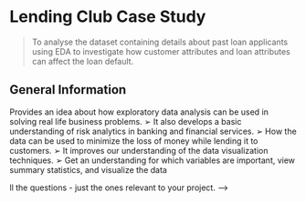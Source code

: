 # Lending Club Case Study
> To analyse the dataset containing details about past loan applicants using EDA to investigate how customer attributes and loan attributes can affect the loan default.



## General Information
Provides an idea about how exploratory data analysis can be used in solving real life business problems.
➢
It also develops a basic understanding of risk analytics in banking and financial services.
➢
How the data can be used to minimize the loss of money while lending it to customers.
➢
It improves our understanding of the data visualization techniques.
➢
Get an understanding for which variables are important, view summary statistics, and visualize the data
<!-- You don't have to answer all the questions - just the ones relevant to your project. -->

ll the questions - just the ones relevant to your project. -->





<!-- Optional -->
<!-- ## License -->
<!-- This project is open source and available under the [... License](). -->

<!-- You don't have to include all sections - just the one's relevant to your project -->
